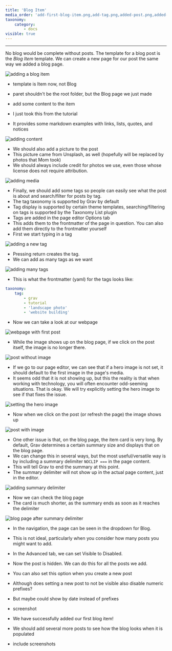 ```yaml
---
title: 'Blog Item'
media_order: 'add-first-blog-item.png,add-tag.png,added-post.png,added-tags.png,adding-media.png,after-summary-delimiter.png,first-item-content.png,summary-delimiter.png'
taxonomy:
    category:
        - docs
visible: true
---
```


---

No blog would be complete without posts. The template for a blog post is the _Blog Item_ template. We can create a new page for our post the same way we added a blog page.

![adding a blog item](add-post.png)



- template is Item now, not Blog
- paret shouldn't be the root folder, but the Blog page we just made

- add some content to the item
- I just took this from the tutorial
- It provides some markdown examples with links, lists, quotes, and notices

![adding content](first-item-content.png)

- We should also add a picture to the post
- This picture came from Unsplash, as well (hopefully will be replaced by photos that Mom took)
- We should always include credit for photos we use, even those whose license does not require attribution.

![adding media](adding-media.png)

- Finally, we should add some tags so people can easily see what the post is about and search/filter for posts by tag.
- The tag taxonomy is supported by Grav by default
- Tag display is supported by certain theme templates, searching/filtering on tags is supported by the Taxonomy List plugin
- Tags are added in the page editor Options tab
- This adds them to the frontmatter of the page in question. You can also add them directly to the frontmatter yourself
- First we start typing in a tag

![adding a new tag](add-tag.png)

- Pressing return creates the tag.
- We can add as many tags as we want

![adding many tags](added-tags.png)

- This is what the frontmatter (yaml) for the tags looks like:

```yaml
taxonomy:
    tag:
        - grav
        - tutorial
        - 'landscape photo'
        - 'website building'
```

- Now we can take a look at our webpage

![webpage with first post](added-post.png)

- While the image shows up on the blog page, if we click on the post itself, the image is no longer there.

![post without image](item-without-image.png)

- If we go to our page editor, we can see that if a hero image is not set, it should default to the first image in the page's media.
- It seems odd that it is not showing up, but this the reality is that when working with technology, you will often encounter odd-seeming situations. That is okay. We will try explicitly setting the hero image to see if that fixes the issue.

![setting the hero image](setting-hero-image.png)

- Now when we click on the post (or refresh the page) the image shows up

![post with image](item-with-image.png)

- One other issue is that, on the blog page, the item card is very long. By default, Grav determines a certain summary size and displays that on the blog page.
- We can change this in several ways, but the most useful/versatile way is by including a summary delimiter `NOCLIP ===` in the page content.
- This will tell Grav to end the summary at this point.
- The summary delimiter will not show up in the actual page content, just in the editor.

![adding summary delimiter](summary-delimiter.png)

- Now we can check the blog page
- The card is much shorter, as the summary ends as soon as it reaches the delimiter

![blog page after summary delimiter](after-summary-delimiter.png)

- In the navigation, the page can be seen in the dropdown for Blog.
- This is not ideal, particularly when you consider how many posts you might want to add.
- In the Advanced tab, we can set Visible to Disabled.
- Now the post is hidden. We can do this for all the posts we add.
- You can also set this option when you create a new post
- Although does setting a new post to not be visible also disable numeric prefixes?
- But maybe could show by date instead of prefixes

- screenshot

- We have successfully added our first blog item!
- We should add several more posts to see how the blog looks when it is populated

- include screenshots